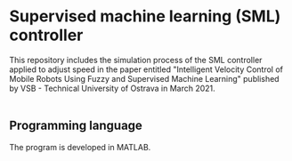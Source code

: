 # Supervised machine learning (SML) controller
This repository includes the simulation process of the SML controller applied to adjust speed in the paper entitled "Intelligent Velocity Control of Mobile Robots Using Fuzzy and Supervised Machine Learning" published by VSB - Technical University of Ostrava in March 2021.
<br/>
<br/>
## Programming language
The program is developed in MATLAB.

